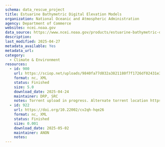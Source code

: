 ```yaml
---
schema: data_rescue_project 
title: Estuarine Bathymetric Digital Elevation Models
organization: National Oceanic and Atmospheric Administration
agency: Department of Commerce
websites: ncei.noaa.gov
data_source: https://www.ncei.noaa.gov/products/estuarine-bathymetric-digital-elevation-models
description: 
last_modified: 2025-04-27
metadata_available: Yes
metadata_url: 
category:
  - Climate & Environment 
resources:
  - id: 900
    url: https://sciop.net/uploads/9840fa77d032a3821180f7f1726df02431e37e53
    format: nc, XML
    status: Finished
    size: 5.0
    download_date: 2025-04-24
    maintainer: DRP, SRC
    notes: Torrent upload in progress. Alternate torrent location https://academictorrents.com/details/9840fa77d032a3821180f7f1726df02431e37e53
  - id: 922
    url: https://doi.org/10.22002/cv2qh-hqe26
    format: nc, XML
    status: Finished
    size: 0.001
    download_date: 2025-05-02
    maintainer: ANON
    notes: 
---
```

